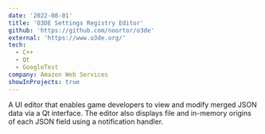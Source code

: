 ```yaml
---
date: '2022-08-01'
title: 'O3DE Settings Registry Editor'
github: 'https://github.com/noortor/o3de'
external: 'https://www.o3de.org/'
tech:
  - C++
  - Qt
  - GoogleTest
company: Amazon Web Services
showInProjects: true
---
```


A UI editor that enables game developers to view and modify merged JSON data via a Qt interface. The editor also displays file and in-memory origins of each JSON field using a notification handler.
